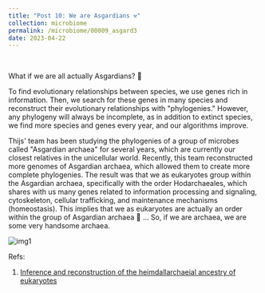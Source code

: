 ```yaml
---
title: "Post 10: We are Asgardians ⚒️"
collection: microbiome
permalink: /microbiome/00009_asgard3
date: 2023-04-22
---
```


&nbsp;

What if we are all actually Asgardians? 🤔

To find evolutionary relationships between species, we use genes rich in information. Then, we search for these genes in many species and reconstruct their evolutionary relationships with "phylogenies." However, any phylogeny will always be incomplete, as in addition to extinct species, we find more species and genes every year, and our algorithms improve.

Thijs' team has been studying the phylogenies of a group of microbes called "Asgardian archaea" for several years, which are currently our closest relatives in the unicellular world. Recently, this team reconstructed more genomes of Asgardian archaea, which allowed them to create more complete phylogenies. The result was that we as eukaryotes group within the Asgardian archaea, specifically with the order Hodarchaeales, which shares with us many genes related to information processing and signaling, cytoskeleton, cellular trafficking, and maintenance mechanisms (homeostasis). This implies that we as eukaryotes are actually an order within the group of Asgardian archaea 😬 ... So, if we are archaea, we are some very handsome archaea.

![img1](/images/microbiome/00009_tree.jpg)

Refs:

1. [Inference and reconstruction of the heimdallarchaeial ancestry of eukaryotes](https://www.biorxiv.org/content/10.1101/2023.03.07.531504v1)
   
